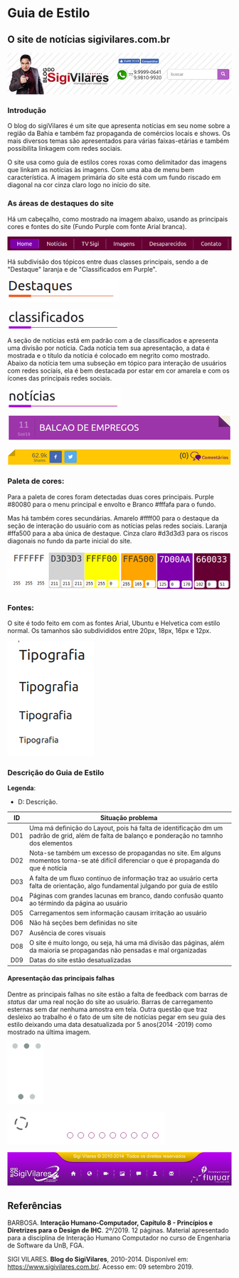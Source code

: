 # Guia de Estilo

## **O site de notícias sigivilares.com.br**

![sigivilares^[Fonte: Do_autor]](images-style/sigivilares.png)

### **Introdução**

O blog do sigiVilares é um site que apresenta notícias em seu nome sobre a região da Bahia e também faz propaganda de comércios locais e shows. Os mais diversos temas são apresentados para várias faixas-etárias e também possibilita linkagem com redes sociais.

O site usa como guia de estilos cores roxas como delimitador das imagens que linkam as notícias às imagens. Com uma aba de menu bem característica. A imagem primária do site está com um fundo riscado em diagonal na cor cinza claro logo no início do site.

### **As áreas de destaques do site**

Há um cabeçalho, como mostrado na imagem abaixo, usando as principais cores e fontes do site (Fundo Purple com fonte Arial branca).

![sigivilares2^[Fonte: Do_autor]](images-style/sigivilares2.png)

Há subdivisão dos tópicos entre duas classes principais, sendo a de "Destaque" laranja e de "Classificados em Purple".

![sigivilares3^[Fonte: Do_autor]](images-style/sigivilares3.png)

![sigivilares6^[Fonte: Do_autor]](images-style/sigivilares6.png)

A seção de notícias está em padrão com a de classificados e apresenta uma divisão por notícia. Cada notícia tem sua apresentação, a data é mostrada e o título da notícia é colocado em negrito como mostrado. Abaixo da notícia tem uma subseção em tópico para interação de usuários com redes sociais, ela é bem destacada por estar em cor amarela e com os ícones das principais redes sociais.

![sigivilares6a^[Fonte: Do_autor]](images-style/sigivilares6a.png)

![sigivilares7^[Fonte: Do_autor]](images-style/sigivilares7.png)

![sigivilares8^[Fonte: Do_autor]](images-style/sigivilares8.png)

### **Paleta de cores:**

Para a paleta de cores foram detectadas duas cores principais.
Purple #80080 para o menu principal e envolto e Branco #fffafa para o fundo.

Mas há também cores secundárias. Amarelo #ffff00 para o destaque da seção de interação do usuário com as notícias pelas redes sociais. Laranja #ffa500 para a aba única de destaque. Cinza claro #d3d3d3 para os riscos diagonais no fundo da parte inicial do site.

![cores^[Fonte: Do_autor]](images-style/cores.png)

### **Fontes:**

O site é todo feito em com as fontes Arial, Ubuntu e Helvetica com estilo normal. Os tamanhos são subdivididos entre 20px, 18px, 16px e 12px.

![fontes^[Fonte: Do_autor]](images-style/fontes.png)

### **Descrição do Guia de Estilo**

**Legenda**:

* D: Descrição.

|ID|Situação problema|
|--|-----------------|
|D01|Uma má definição do Layout, pois há falta de identificação dm um padrão de grid, além de falta de balanço e ponderação no tamnho dos elementos|
|D02|Nota-se também um excesso de propagandas no site. Em alguns momentos torna-se até difícil diferenciar o que é propaganda do que é notícia|
|D03|A falta de um fluxo contínuo de informação traz ao usuário certa falta de orientação, algo fundamental julgando por guia de estilo|
|D04|Páginas com grandes lacunas em branco, dando confusão quanto ao términdo da página ao usuário|
|D05|Carregamentos sem informação causam irritação ao usuário|
|D06|Não há seções bem definidas no site|
|D07|Ausência de cores visuais|
|D08|O site é muito longo, ou seja, há uma má divisão das páginas, além da maioria se propagandas não pensadas e mal organizadas|
|D09|Datas do site estão desatualizadas|

#### Apresentação das principais falhas

Dentre as principais falhas no site estão a falta de feedback com barras de _status_ dar uma real noção do site ao usuário. Barras de carregamento esternas sem dar nenhuma amostra em tela. Outra questão que traz desleixo ao trabalho é o fato de um site de notícias pegar em seu guia des estilo deixando uma data desatualizada por 5 anos(2014 -2019) como mostrado na última imagem.

![sigivilares4^[Fonte: Do_autor]](images-style/sigivilares4.png)

![sigivilares5^[Fonte: Do_autor]](images-style/sigivilares5.png)

![sigivilares9^[Fonte: Do_autor]](images-style/sigivilares9.png)

## Referências

BARBOSA. **Interação Humano-Computador, Capítulo 8 - Princípios e Diretrizes para o Design de IHC**. 2º/2019. 12 páginas. Material apresentado para a disciplina de Interação Humano Computador no curso de Engenharia de Software da UnB, FGA.

SIGI VILARES. **Blog do SigiVilares**, 2010-2014. Disponível em: <https://www.sigivilares.com.br/>. Acesso em: 09 setembro 2019.

